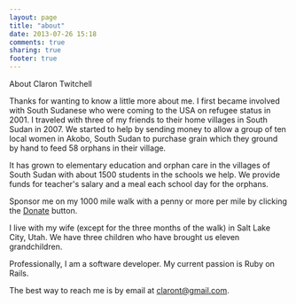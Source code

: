 ```yaml
---
layout: page
title: "about"
date: 2013-07-26 15:18
comments: true
sharing: true
footer: true
---
```


About Claron Twitchell

Thanks for wanting to know a little more about me.  I first became involved with South Sudanese who were coming to the USA on refugee status in 2001.  I traveled with three of my friends to their home villages in South Sudan in 2007.  We started to help by sending money to allow a group of ten local women in Akobo, South Sudan to purchase grain which they ground by hand to feed 58 orphans in their village.

It has grown to elementary education and orphan care in the villages of South Sudan with about 1500 students in the schools we help.  We provide funds for teacher's salary and a meal each school day for the orphans.  

Sponsor me on my 1000 mile walk with a penny or more per mile by clicking the [Donate](./donate) button.

I live with my wife (except for the three months of the walk) in Salt Lake City, Utah.  We have three children who have brought us eleven grandchildren.

Professionally, I am a software developer.  My current passion is Ruby on Rails.

The best way to reach me is by email at <claront@gmail.com>.
